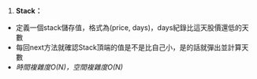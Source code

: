 1. **Stack：**

- 定義一個stack儲存值，格式為(price, days)，days紀錄比這天股價還低的天數
- 每回next方法就確認Stack頂端的值是不是比自己小，是的話就彈出並計算天數
- *時間複雜度O(N)，空間複雜度O(N)*